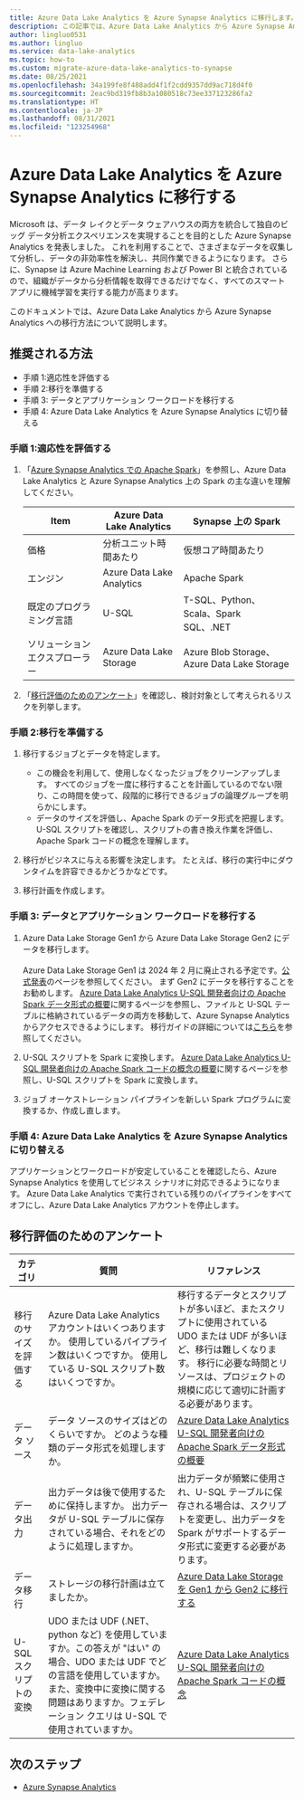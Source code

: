 ```yaml
---
title: Azure Data Lake Analytics を Azure Synapse Analytics に移行します。
description: この記事では、Azure Data Lake Analytics から Azure Synapse Analytics に移行する方法について説明します。
author: lingluo0531
ms.author: lingluo
ms.service: data-lake-analytics
ms.topic: how-to
ms.custom: migrate-azure-data-lake-analytics-to-synapse
ms.date: 08/25/2021
ms.openlocfilehash: 34a199fe8f488add4f1f2cdd9357dd9ac718d4f0
ms.sourcegitcommit: 2eac9bd319fb8b3a1080518c73ee337123286fa2
ms.translationtype: HT
ms.contentlocale: ja-JP
ms.lasthandoff: 08/31/2021
ms.locfileid: "123254968"
---
```

# <a name="migrate-azure-data-lake-analytics-to-azure-synapse-analytics"></a>Azure Data Lake Analytics を Azure Synapse Analytics に移行する

Microsoft は、データ レイクとデータ ウェアハウスの両方を統合して独自のビッグ データ分析エクスペリエンスを実現することを目的とした Azure Synapse Analytics を発表しました。 これを利用することで、さまざまなデータを収集して分析し、データの非効率性を解決し、共同作業できるようになります。 さらに、Synapse は Azure Machine Learning および Power BI と統合されているので、組織がデータから分析情報を取得できるだけでなく、すべてのスマート アプリに機械学習を実行する能力が高まります。 

このドキュメントでは、Azure Data Lake Analytics から Azure Synapse Analytics への移行方法について説明します。 

## <a name="recommended-approach"></a>推奨される方法
- 手順 1:適応性を評価する
- 手順 2:移行を準備する
- 手順 3: データとアプリケーション ワークロードを移行する
- 手順 4: Azure Data Lake Analytics を Azure Synapse Analytics に切り替える

### <a name="step-1-assess-readiness"></a>手順 1:適応性を評価する

1. 「[Azure Synapse Analytics での Apache Spark](../synapse-analytics/spark/apache-spark-overview.md)」を参照し、Azure Data Lake Analytics と Azure Synapse Analytics 上の Spark の主な違いを理解してください。 

    |Item | Azure Data Lake Analytics | Synapse 上の Spark |
    | --- | --- |--- |
    | 価格  |分析ユニット時間あたり |仮想コア時間あたり|
    |エンジン     |Azure Data Lake Analytics  |Apache Spark
    |既定のプログラミング言語    |U-SQL   |T-SQL、Python、Scala、Spark SQL、.NET
    |ソリューション エクスプローラー   |Azure Data Lake Storage    |Azure Blob Storage、Azure Data Lake Storage

2. 「<a href="#questionnaire">移行評価のためのアンケート</a>」を確認し、検討対象として考えられるリスクを列挙します。 

### <a name="step-2-prepare-to-migrate"></a>手順 2:移行を準備する

1.  移行するジョブとデータを特定します。
    -   この機会を利用して、使用しなくなったジョブをクリーンアップします。 すべてのジョブを一度に移行することを計画しているのでない限り、この時間を使って、段階的に移行できるジョブの論理グループを明らかにします。
    -   データのサイズを評価し、Apache Spark のデータ形式を把握します。 U-SQL スクリプトを確認し、スクリプトの書き換え作業を評価し、Apache Spark コードの概念を理解します。

2.  移行がビジネスに与える影響を決定します。 たとえば、移行の実行中にダウンタイムを許容できるかどうかなどです。

3.  移行計画を作成します。

### <a name="step-3-migrate-data-and-application-workload"></a>手順 3: データとアプリケーション ワークロードを移行する

1.  Azure Data Lake Storage Gen1 から Azure Data Lake Storage Gen2 にデータを移行します。 <br></br>
    Azure Data Lake Storage Gen1 は 2024 年 2 月に廃止される予定です。[公式発表](https://azure.microsoft.com/updates/action-required-switch-to-azure-data-lake-storage-gen2-by-29-february-2024/)のページを参照してください。 まず Gen2 にデータを移行することをお勧めします。 [Azure Data Lake Analytics U-SQL 開発者向けの Apache Spark データ形式の概要](understand-spark-data-formats.md)に関するページを参照し、ファイルと U-SQL テーブルに格納されているデータの両方を移動して、Azure Synapse Analytics からアクセスできるようにします。  移行ガイドの詳細については[こちら](../storage/blobs/data-lake-storage-migrate-gen1-to-gen2.md)を参照してください。 

2.  U-SQL スクリプトを Spark に変換します。 
    [Azure Data Lake Analytics U-SQL 開発者向けの Apache Spark コードの概念の概要](understand-spark-code-concepts.md)に関するページを参照し、U-SQL スクリプトを Spark に変換します。 

3.  ジョブ オーケストレーション パイプラインを新しい Spark プログラムに変換するか、作成し直します。

### <a name="step-4-cut-over-from-azure-data-lake-analytics-to-azure-synapse-analytics"></a>手順 4: Azure Data Lake Analytics を Azure Synapse Analytics に切り替える

アプリケーションとワークロードが安定していることを確認したら、Azure Synapse Analytics を使用してビジネス シナリオに対応できるようになります。 Azure Data Lake Analytics で実行されている残りのパイプラインをすべてオフにし、Azure Data Lake Analytics アカウントを停止します。

<a name="questionnaire"></a>
## <a name="questionnaire-for-migration-assessment"></a>移行評価のためのアンケート 

|カテゴリ   |質問  |リファレンス|
| --- | --- |--- |
|移行のサイズを評価する |Azure Data Lake Analytics アカウントはいくつありますか。 使用しているパイプライン数はいくつですか。 使用している U-SQL スクリプト数はいくつですか。| 移行するデータとスクリプトが多いほど、またスクリプトに使用されている UDO または UDF が多いほど、移行は難しくなります。 移行に必要な時間とリソースは、プロジェクトの規模に応じて適切に計画する必要があります。|
|データ ソース |データ ソースのサイズはどのくらいですか。 どのような種類のデータ形式を処理しますか。 |[Azure Data Lake Analytics U-SQL 開発者向けの Apache Spark データ形式の概要](understand-spark-data-formats.md)|
|データ出力 |出力データは後で使用するために保持しますか。 出力データが U-SQL テーブルに保存されている場合、それをどのように処理しますか。 | 出力データが頻繁に使用され、U-SQL テーブルに保存される場合は、スクリプトを変更し、出力データを Spark がサポートするデータ形式に変更する必要があります。|
|データ移行 |ストレージの移行計画は立てましたか。 |[Azure Data Lake Storage を Gen1 から Gen2 に移行する](../storage/blobs/data-lake-storage-migrate-gen1-to-gen2.md) |
|U-SQL スクリプトの変換|UDO または UDF (.NET、python など) を使用していますか。この答えが "はい" の場合、UDO または UDF でどの言語を使用していますか。また、変換中に変換に関する問題はありますか。フェデレーション クエリは U-SQL で使用されていますか。|[Azure Data Lake Analytics U-SQL 開発者向けの Apache Spark コードの概念](understand-spark-code-concepts.md)|

## <a name="next-steps"></a>次のステップ

- [Azure Synapse Analytics](../synapse-analytics/get-started.md)
